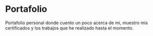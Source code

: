 # Portafolio

Portafolio personal donde cuento un poco acerca de mi, muestro mis certificados y los trabajos que he realizado hasta el momento.
